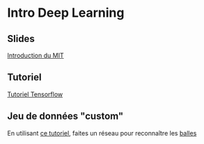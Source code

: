 # Intro Deep Learning

## Slides

[Introduction du MIT](6S191_MIT_DeepLearning_L1.pdf)

## Tutoriel

[Tutoriel Tensorflow](https://www.tensorflow.org/tutorials/quickstart/beginner)

## Jeu de données "custom"

En utilisant [ce tutoriel](https://www.tensorflow.org/tutorials/load_data/images), faites un réseau pour reconnaître les [balles](https://gregwar.com/data/rhoban_balls.tgz)


